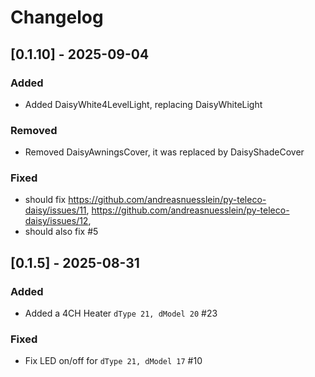 # Changelog

## [0.1.10] - 2025-09-04

### Added
-   Added DaisyWhite4LevelLight, replacing DaisyWhiteLight

### Removed
-   Removed DaisyAwningsCover, it was replaced by DaisyShadeCover

### Fixed
- should fix https://github.com/andreasnuesslein/py-teleco-daisy/issues/11, https://github.com/andreasnuesslein/py-teleco-daisy/issues/12,
- should also fix #5



## [0.1.5] - 2025-08-31

### Added
-   Added a 4CH Heater `dType 21, dModel 20` #23  

### Fixed
-   Fix LED on/off for `dType 21, dModel 17` #10 

